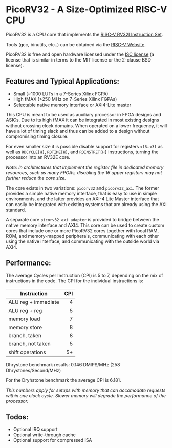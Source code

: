
PicoRV32 - A Size-Optimized RISC-V CPU
======================================

PicoRV32 is a CPU core that implements the [RISC-V RV32I Instruction Set](http://riscv.org/).

Tools (gcc, binutils, etc..) can be obtained via the [RISC-V Website](http://riscv.org/download.html#tab_tools).

PicoRV32 is free and open hardware licensed under the [ISC license](http://en.wikipedia.org/wiki/ISC_license)
(a license that is similar in terms to the MIT license or the 2-clause BSD license).


Features and Typical Applications:
----------------------------------

- Small (~1000 LUTs in a 7-Series Xilinx FGPA)
- High fMAX (>250 MHz on 7-Series Xilinx FGPAs)
- Selectable native memory interface or AXI4-Lite master

This CPU is meant to be used as auxiliary processor in FPGA designs and ASICs. Due
to its high fMAX it can be integrated in most existing designs without crossing
clock domains. When operated on a lower frequency, it will have a lot of timing
slack and thus can be added to a design without compromising timing closure.

For even smaller size it is possible disable support for registers `x16`..`x31` as
well as `RDCYCLE[H]`, `RDTIME[H]`, and `RDINSTRET[H]` instructions, turning the
processor into an RV32E core.

*Note: In architectures that implement the register file in dedicated memory
resources, such as many FPGAs, disabling the 16 upper registers may not further
reduce the core size.*

The core exists in two variations: `picorv32` and `picorv32_axi`. The former
provides a simple native memory interface, that is easy to use in simple
environments, and the latter provides an AXI-4 Lite Master interface that can
easily be integrated with existing systems that are already using the AXI
standard.

A separate core `picorv32_axi_adapter` is provided to bridge between the native
memory interface and AXI4. This core can be used to create custom cores that
include one or more PicoRV32 cores together with local RAM, ROM, and
memory-mapped peripherals, communicating with each other using the native
interface, and communicating with the outside world via AXI4.


Performance:
------------

The average Cycles per Instruction (CPI) is 5 to 7, depending on the
mix of instructions in the code. The CPI for the individual instructions is:

| Instruction         | CPI |
| ------------------- | ---:|
| ALU reg + immediate |   4 |
| ALU reg + reg       |   5 |
| memory load         |   7 |
| memory store        |   8 |
| branch, taken       |   8 |
| branch, not taken   |   5 |
| shift operations    |  5+ |

Dhrystone benchmark results: 0.146 DMIPS/MHz (258 Dhrystones/Second/MHz)

For the Dryhstone benchmark the average CPI is 6.181.

*This numbers apply for setups with memory that can accomodate requests within
one clock cycle. Slower memory will degrade the performance of the processor.*


Todos:
------

- Optional IRQ support
- Optional write-through cache
- Optional support for compressed ISA

